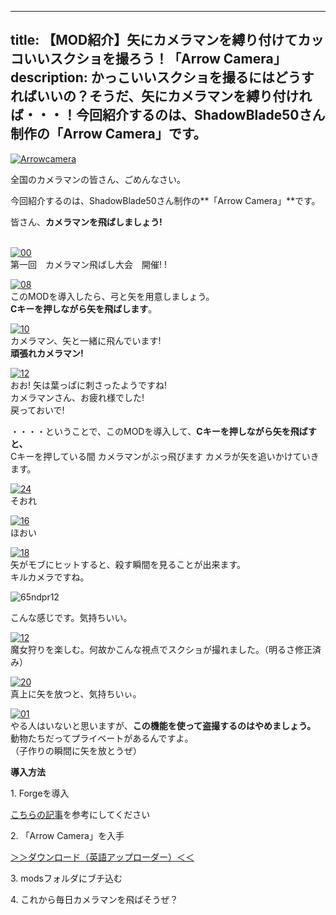 
---
title: 【MOD紹介】矢にカメラマンを縛り付けてカッコいいスクショを撮ろう！「Arrow Camera」
description: かっこいいスクショを撮るにはどうすればいいの？そうだ、矢にカメラマンを縛り付ければ・・・！今回紹介するのは、ShadowBlade50さん制作の「Arrow Camera」です。
---

[![Arrowcamera](https://cdn-ak.f.st-hatena.com/images/fotolife/s/sasigume/20210208/20210208132515.jpg)](#2/9/29921964.jpg "Arrowcamera")

全国のカメラマンの皆さん、ごめんなさい。 

今回紹介するのは、ShadowBlade50さん制作の**「Arrow Camera」**です。

皆さん、**カメラマンを飛ばしましょう!** 

   
[![00](https://cdn-ak.f.st-hatena.com/images/fotolife/s/sasigume/20210208/20210208144616.png)](#7/a/7a6c3fe8.png "00")  
第一回　カメラマン飛ばし大会　開催! !

[![08](https://cdn-ak.f.st-hatena.com/images/fotolife/s/sasigume/20210208/20210208155836.png)](#b/f/bf498f3d.png "08")  
このMODを導入したら、弓と矢を用意しましょう。  
**Cキーを押しながら矢を飛ばします**。

[![10](https://cdn-ak.f.st-hatena.com/images/fotolife/s/sasigume/20210208/20210208175711.png)](#f/5/f5828524.png "10")  
カメラマン、矢と一緒に飛んでいます!  
**頑張れカメラマン!**

[![12](https://cdn-ak.f.st-hatena.com/images/fotolife/s/sasigume/20210208/20210208174939.png)](#e/d/edeb793a.png "12")  
おお! 矢は葉っぱに刺さったようですね!  
カメラマンさん、お疲れ様でした!  
戻っておいで!

・・・・ということで、このMODを導入して、**Cキーを押しながら矢を飛ばすと、**  
Cキーを押している間 カメラマンがぶっ飛びます カメラが矢を追いかけていきます。  
  
[![24](https://cdn-ak.f.st-hatena.com/images/fotolife/s/sasigume/20210208/20210208134228.png)](#4/0/40579b19.png "24")  
そおれ

[![16](https://cdn-ak.f.st-hatena.com/images/fotolife/s/sasigume/20210208/20210208142011.png)](#6/2/624d5830.png "16")  
ほおい

[![18](https://cdn-ak.f.st-hatena.com/images/fotolife/s/sasigume/20210208/20210208132937.png)](#2/d/2dcf559d.png "18")  
矢がモブにヒットすると、殺す瞬間を見ることが出来ます。  
キルカメラですね。

![65ndpr12](https://cdn-ak.f.st-hatena.com/images/fotolife/s/sasigume/20210208/20210208074710.gif)

こんな感じです。気持ちいい。

[![12](https://cdn-ak.f.st-hatena.com/images/fotolife/s/sasigume/20210208/20210208140211.png)](#5/0/50fd14ac.png "12")  
魔女狩りを楽しむ。何故かこんな視点でスクショが撮れました。（明るさ修正済み）

[![20](https://cdn-ak.f.st-hatena.com/images/fotolife/s/sasigume/20210208/20210208180103.png)  
](#f/8/f8730a70.png "20")真上に矢を放つと、気持ちいぃ。

[![01](https://cdn-ak.f.st-hatena.com/images/fotolife/s/sasigume/20210208/20210208160603.png)](#c/6/c616b08b.png "01")  
やる人はいないと思いますが、**この機能を使って盗撮するのはやめましょう。**  
動物たちだってプライベートがあるんですよ。  
（子作りの瞬間に矢を放とうぜ）

**導入方法**

1\. Forgeを導入

[こちらの記事](/new-way-to-install-mod/)を参考にしてください

2\. 「Arrow Camera」を入手

[＞＞ダウンロード（英語アップローダー）＜＜](http://www.curse.com/mc-mods/minecraft/arrowcam)

3\. modsフォルダにブチ込む

4\. これから毎日カメラマンを飛ばそうぜ？
